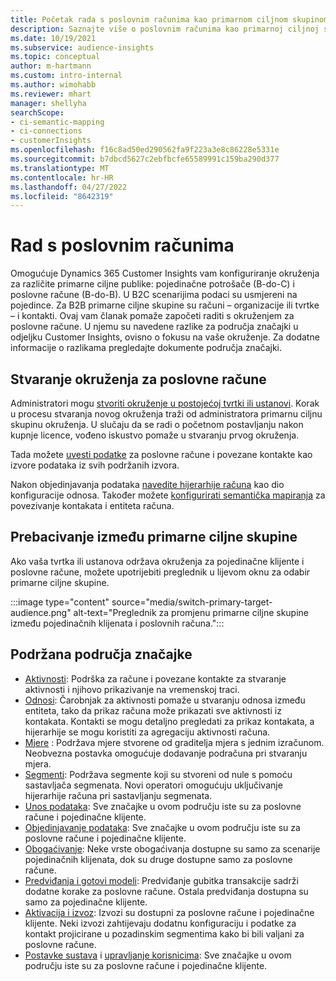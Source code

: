 ```yaml
---
title: Početak rada s poslovnim računima kao primarnom ciljnom skupinom
description: Saznajte više o poslovnim računima kao primarnoj ciljnoj skupini Dynamics 365 Customer Insights.
ms.date: 10/19/2021
ms.subservice: audience-insights
ms.topic: conceptual
author: m-hartmann
ms.custom: intro-internal
ms.author: wimohabb
ms.reviewer: mhart
manager: shellyha
searchScope:
- ci-semantic-mapping
- ci-connections
- customerInsights
ms.openlocfilehash: f16c8ad50ed290562fa9f223a3e8c86228e5331e
ms.sourcegitcommit: b7dbcd5627c2ebfbcfe65589991c159ba290d377
ms.translationtype: MT
ms.contentlocale: hr-HR
ms.lasthandoff: 04/27/2022
ms.locfileid: "8642319"
---
```

# <a name="work-with-business-accounts"></a>Rad s poslovnim računima

Omogućuje Dynamics 365 Customer Insights vam konfiguriranje okruženja za različite primarne ciljne publike: pojedinačne potrošače (B-do-C) i poslovne račune (B-do-B). U B2C scenarijima podaci su usmjereni na pojedince. Za B2B primarne ciljne skupine su računi – organizacije ili tvrtke – i kontakti. Ovaj vam članak pomaže započeti raditi s okruženjem za poslovne račune. U njemu su navedene razlike za područja značajki u odjeljku Customer Insights, ovisno o fokusu na vaše okruženje. Za dodatne informacije o razlikama pregledajte dokumente područja značajki. 

## <a name="create-an-environment-for-business-accounts"></a>Stvaranje okruženja za poslovne račune

Administratori mogu [stvoriti okruženje u postojećoj tvrtki ili ustanovi](create-environment.md). Korak u procesu stvaranja novog okruženja traži od administratora primarnu ciljnu skupinu okruženja. U slučaju da se radi o početnom postavljanju nakon kupnje licence, vođeno iskustvo pomaže u stvaranju prvog okruženja.

Tada možete [uvesti podatke](data-sources.md) za poslovne račune i povezane kontakte kao izvore podataka iz svih podržanih izvora.

Nakon objedinjavanja podataka [navedite hijerarhije računa](relationships.md#set-up-account-hierarchies) kao dio konfiguracije odnosa. Također možete [konfigurirati semantička mapiranja](semantic-mappings.md) za povezivanje kontakata i entiteta računa. 

## <a name="switch-between-primary-target-audience"></a>Prebacivanje između primarne ciljne skupine

Ako vaša tvrtka ili ustanova održava okruženja za pojedinačne klijente i poslovne račune, možete upotrijebiti preglednik u lijevom oknu za odabir primarne ciljne skupine.

:::image type="content" source="media/switch-primary-target-audience.png" alt-text="Preglednik za promjenu primarne ciljne skupine između pojedinačnih klijenata i poslovnih računa.":::

## <a name="supported-feature-areas"></a>Podržana područja značajke

- [Aktivnosti](activities.md): Podrška za račune i povezane kontakte za stvaranje aktivnosti i njihovo prikazivanje na vremenskoj traci.
- [Odnosi](relationships.md): Čarobnjak za aktivnosti pomaže u stvaranju odnosa između entiteta, tako da prikaz računa može prikazati sve aktivnosti iz kontakata. Kontakti se mogu detaljno pregledati za prikaz kontakata, a hijerarhije se mogu koristiti za agregaciju aktivnosti računa.
- [Mjere](measures.md) : Podržava mjere stvorene od graditelja mjera s jednim izračunom. Neobvezna postavka omogućuje dodavanje podračuna pri stvaranju mjera.
- [Segmenti](segments.md): Podržava segmente koji su stvoreni od nule s pomoću sastavljača segmenata. Novi operatori omogućuju uključivanje hijerarhije računa pri sastavljanju segmenata.
- [Unos podataka](data-sources.md): Sve značajke u ovom području iste su za poslovne račune i pojedinačne klijente.
- [Objedinjavanje podataka](data-unification.md): Sve značajke u ovom području iste su za poslovne račune i pojedinačne klijente.
- [Obogaćivanje](enrichment-hub.md): Neke vrste obogaćivanja dostupne su samo za scenarije pojedinačnih klijenata, dok su druge dostupne samo za poslovne račune.
- [Predviđanja i gotovi modeli](predictions-overview.md): Predviđanje gubitka transakcije sadrži dodatne korake za poslovne račune. Ostala predviđanja dostupna su samo za pojedinačne klijente.
- [Aktivacija i izvoz](export-destinations.md): Izvozi su dostupni za poslovne račune i pojedinačne klijente. Neki izvozi zahtijevaju dodatnu konfiguraciju i podatke za kontakt projicirane u pozadinskim segmentima kako bi bili valjani za poslovne račune.
- [Postavke sustava](system.md) i [upravljanje korisnicima](permissions.md): Sve značajke u ovom području iste su za poslovne račune i pojedinačne klijente.

